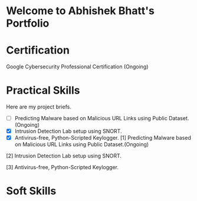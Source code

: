 # Welcome to Abhishek Bhatt's Portfolio

# Certification

  Google Cybersecurity Professional Certification (Ongoing)


# Practical Skills

Here are my project briefs.

- [ ] Predicting Malware based on Malicious URL Links using Public Dataset.(Ongoing)
- [x] Intrusion Detection Lab setup using SNORT.
- [x] Antivirus-free, Python-Scripted Keylogger.
[1] Predicting Malware based on Malicious URL Links using Public Dataset.(Ongoing)

[2] Intrusion Detection Lab setup using SNORT.

[3] Antivirus-free, Python-Scripted Keylogger.

 
# Soft Skills
